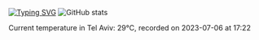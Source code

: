 [![Typing SVG](https://readme-typing-svg.demolab.com?font=Fira+Code&pause=1000&width=435&lines=Hello+%F0%9F%91%8B+welcome+to+my+GitHub+%F0%9F%94%A5)](https://git.io/typing-svg)
![GitHub stats](https://github-readme-stats.vercel.app/api?username=apollner)



















































































Current temperature in Tel Aviv: 29°C, recorded on 2023-07-06 at 17:22
